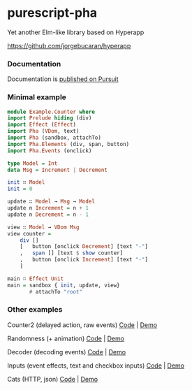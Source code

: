 # purescript-pha
Yet another Elm-like library based on Hyperapp

https://github.com/jorgebucaran/hyperapp

### Documentation
Documentation is [published on Pursuit](https://pursuit.purescript.org/packages/purescript-pha)

### Minimal example
```purescript
module Example.Counter where
import Prelude hiding (div)
import Effect (Effect)
import Pha (VDom, text)
import Pha (sandbox, attachTo)
import Pha.Elements (div, span, button)
import Pha.Events (onclick)

type Model = Int
data Msg = Increment | Decrement

init ∷ Model
init = 0

update ∷ Model → Msg → Model
update n Increment = n + 1
update n Decrement = n - 1

view ∷ Model → VDom Msg
view counter = 
    div []
    [   button [onclick Decrement] [text "-"]
    ,   span [] [text $ show counter]
    ,   button [onclick Increment] [text "-"]
    ]

main ∷ Effect Unit
main = sandbox { init, update, view}
       # attachTo "root"
```

### Other examples

Counter2 (delayed action, raw events) [Code](https://github.com/gbagan/purescript-pha/blob/master/examples/Counter2.purs) | [Demo](http://htmlpreview.github.io/?https://github.com/gbagan/purescript-pha/blob/master/examples/dist/ex-counter2.html)

Randomness (+ animation) [Code](https://github.com/gbagan/purescript-pha/blob/master/examples/Random.purs) |  [Demo](http://htmlpreview.github.io/?https://github.com/gbagan/purescript-pha/blob/master/examples/dist/ex-random.html)

Decoder (decoding events) [Code](https://github.com/gbagan/purescript-pha/blob/master/examples/Decoder.purs) | [Demo](http://htmlpreview.github.io/?https://github.com/gbagan/purescript-pha/blob/master/examples/dist/ex-decoder.html)

Inputs (event effects, text and checkbox inputs) [Code](https://github.com/gbagan/purescript-pha/blob/master/examples/Inputs.purs) | [Demo](http://htmlpreview.github.io/?https://github.com/gbagan/purescript-pha/blob/master/examples/dist/ex-inputs.html)

Cats (HTTP, json) [Code](https://github.com/gbagan/purescript-pha/blob/master/examples/Cats.purs) | [Demo](http://htmlpreview.github.io/?https://github.com/gbagan/purescript-pha/blob/master/examples/dist/ex-cats.html)
